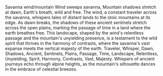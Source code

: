 Savanna wind/mountain
Wind sweeps savanna,
Mountain shadows stretch at dawn,
Earth's breath, wild and free.
The wind, a constant traveler across the savanna, whispers tales of distant lands to the stoic mountains at its edge. As dawn breaks, the shadows of these ancient sentinels stretch across the open plains, marking the passage of time in a land where the earth breathes free. This landscape, shaped by the wind's relentless passage and the mountain's unyielding presence, is a testament to the wild spirit that thrives in the harmony of contrasts, where the savanna's vast expanse meets the vertical majesty of the earth.
Traveler, Whisper, Dawn, Shadows, Ancient, Sentinels, Plains, Passage, Time, Landscape, Relentless, Unyielding, Spirit, Harmony, Contrasts, Vast, Majesty.
Whispers of ancient journeys echo through alpine heights, as the mountain's silhouette dances in the embrace of celestial breezes.